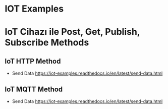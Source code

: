 # IOT Examples

IoT Cihazı ile Post, Get, Publish, Subscribe Methods
====================================================

IoT HTTP Method
---------------

* Send Data <https://iot-examples.readthedocs.io/en/latest/send-data.html>

IoT MQTT Method
---------------

* Send Data <https://iot-examples.readthedocs.io/en/latest/send-data.html>
